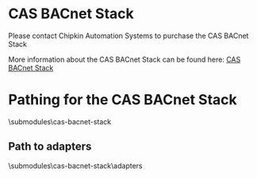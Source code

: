 # CAS BACnet Stack

Please contact Chipkin Automation Systems to purchase the CAS BACnet Stack

More information about the CAS BACnet Stack can be found here: [CAS BACnet Stack](https://store.chipkin.com/services/stacks/bacnet-stack)

# Pathing for the CAS BACnet Stack

\submodules\cas-bacnet-stack

## Path to adapters
\submodules\cas-bacnet-stack\adapters
